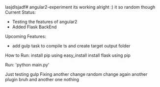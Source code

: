 
lasjdlsjadf# angular2-experiment
its working alright :)
it so random though
Current Status:
- Testing the features of angular2
- Added Flask BackEnd

Upcoming Features:
- add gulp task to compile ts and create target output folder

How to Run:
install pip using easy_install
install flask using pip

Run: 'python main.py'

Just testing gulp Fixing another change random change again
another plugin bruh and another one nothing